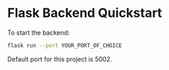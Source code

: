 # Flask Backend Quickstart

To start the backend:

```bash
flask run --port YOUR_PORT_OF_CHOICE
```

Default port for this project is 5002.